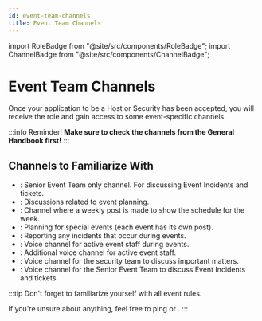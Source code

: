 ```yaml
---
id: event-team-channels
title: Event Team Channels
---
```


import RoleBadge from "@site/src/components/RoleBadge";
import ChannelBadge from "@site/src/components/ChannelBadge";

<!-- import Tooltip from "@site/src/components/Tooltip"; -->

# Event Team Channels

Once your application to be a Host or Security has been accepted, you will receive the <RoleBadge role="Event Team Trial" /> role and gain access to some event-specific channels.

:::info Reminder!
**Make sure to check the channels from the General Handbook first!**
:::

## Channels to Familiarize With

- <ChannelBadge label="📙senior-events-only" link="https://discord.com/channels/734595073920204940/1229903826522476564" />: Senior Event Team only channel. For discussing Event Incidents and tickets.
- <ChannelBadge label="📘events-organization" link="https://discord.com/channels/734595073920204940/741166096421486645" />: Discussions related to event planning.
- <ChannelBadge variant="post" label="📆event-scheduling" link="https://discord.com/channels/734595073920204940/1024399192300454029" />: Channel where a weekly post is made to show the schedule for the week.
- <ChannelBadge variant="post" label="📘special-event-planning" link="https://discord.com/channels/734595073920204940/741166096421486645" />: Planning for special events (each event has its own post).
- <ChannelBadge variant="post" label="🔺events-incidents" link="https://discord.com/channels/734595073920204940/741166096421486645" />: Reporting any incidents that occur during events.
- <ChannelBadge variant="vc" label="📘Active Event VC" link="https://discord.com/channels/734595073920204940/741166096421486645" />: Voice channel for active event staff during events.
- <ChannelBadge variant="vc" label="📘Active Event VC 2" link="https://discord.com/channels/734595073920204940/741166096421486645" />: Additional voice channel for active event staff.
- <ChannelBadge variant="vc" label="📘security VC" link="https://discord.com/channels/734595073920204940/741166096421486645" />: Voice channel for the security team to discuss important matters.
- <ChannelBadge label="📙Senior Events VC" variant="vc" link="https://discord.com/channels/734595073920204940/1238720006041370687" />: Voice channel for the Senior Event Team to discuss Event Incidents and tickets.

:::tip
Don't forget to familiarize yourself with all event rules.

If you're unsure about anything, feel free to ping <RoleBadge role="Event Committee" /> or <RoleBadge role="Event Team Head" />.
:::
